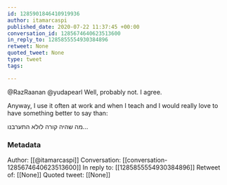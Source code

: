 ```yaml
---
id: 1285901846410919936
author: itamarcaspi
published_date: 2020-07-22 11:37:45 +00:00
conversation_id: 1285674640623513600
in_reply_to: 1285855554930384896
retweet: None
quoted_tweet: None
type: tweet
tags:

---
```


@RazRaanan @yudapearl Well, probably not. I agree. 

Anyway, I use it often at work and when I teach and I would really love to have something better to say than:

מה שהיה קורה לולא התערבנו...

### Metadata

Author: [[@itamarcaspi]]
Conversation: [[conversation-1285674640623513600]]
In reply to: [[1285855554930384896]]
Retweet of: [[None]]
Quoted tweet: [[None]]
